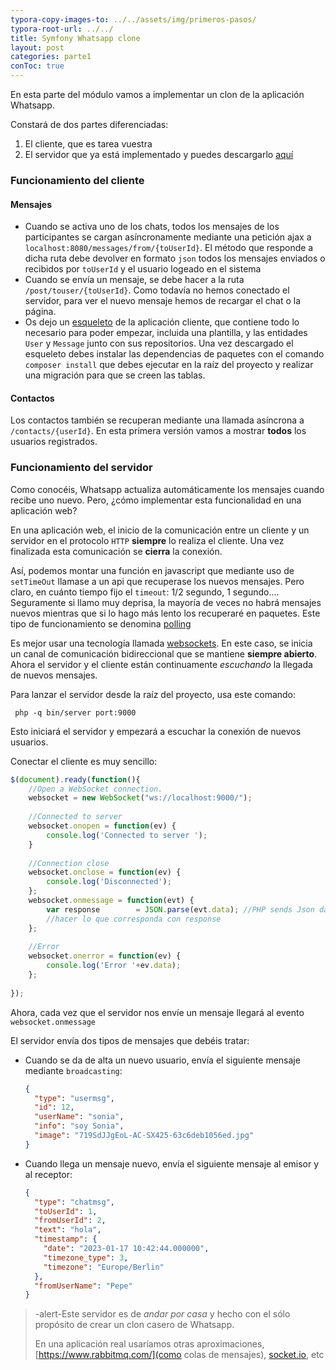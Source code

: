 ```yaml
---
typora-copy-images-to: ../../assets/img/primeros-pasos/
typora-root-url: ../../
title: Symfony Whatsapp clone
layout: post
categories: parte1
conToc: true
---
```

En esta parte del módulo vamos a implementar un clon de la aplicación Whatsapp.

Constará de dos partes diferenciadas:

1. El cliente, que es tarea vuestra
2. El servidor que ya está implementado y puedes descargarlo [aquí](https://github.com/victorponz/whatsapp-server)

### Funcionamiento del cliente

#### Mensajes

* Cuando se activa uno de los chats, todos los mensajes de los participantes se cargan asíncronamente mediante una petición ajax a `localhost:8080/messages/from/{toUserId}`. El método que responde a dicha ruta debe devolver en formato `json`  todos los mensajes enviados o recibidos por `toUserId` y el usuario logeado en el sistema
* Cuando se envía un mensaje, se debe hacer a la ruta `/post/touser/{toUserId}`. Como todavía no hemos conectado el servidor, para ver el nuevo mensaje hemos de recargar el chat o la página.
* Os dejo un [esqueleto](https://github.com/victorponz/whatsapp-clone-skeleton) de la aplicación cliente, que contiene todo lo necesario para poder empezar, incluida una plantilla, y las entidades `User` y `Message` junto con sus repositorios.
Una vez descargado el esqueleto debes instalar las dependencias de paquetes con el comando `composer install` que debes ejecutar en la raíz del proyecto y realizar una migración para que se creen las tablas. 

#### Contactos

Los contactos también se recuperan mediante una llamada asíncrona a `/contacts/{userId}`. En esta primera versión vamos a mostrar **todos** los usuarios registrados.

### Funcionamiento del servidor

Como conocéis, Whatsapp actualiza automáticamente los mensajes cuando recibe uno nuevo. Pero, ¿cómo implementar esta funcionalidad en una aplicación web?

En una aplicación web, el inicio de la comunicación entre un cliente y un servidor en el protocolo `HTTP` **siempre** lo realiza el cliente. Una vez finalizada esta comunicación se **cierra** la conexión.

Así, podemos montar una función en javascript que mediante uso de `setTimeOut` llamase a un api que recuperase los nuevos mensajes. Pero claro, en cuánto tiempo fijo el `timeout`: 1/2 segundo, 1 segundo.... Seguramente si llamo muy deprisa, la mayoría de veces no habrá mensajes nuevos mientras que si lo hago más lento los recuperaré en paquetes. Este tipo de funcionamiento se denomina [polling](https://en.wikipedia.org/wiki/Polling_(computer_science))

Es mejor usar una tecnología llamada [websockets](https://developer.mozilla.org/es/docs/Web/API/WebSockets_API). En este caso, se inicia un canal de comunicación bidireccional que se mantiene **siempre abierto**. Ahora el servidor y el cliente están continuamente *escuchando* la llegada de nuevos mensajes.

Para lanzar el servidor desde la raíz del proyecto, usa este comando:

```
 php -q bin/server port:9000
```

Esto iniciará el servidor y empezará a escuchar la conexión de nuevos usuarios.

Conectar el cliente es muy sencillo:

```javascript
$(document).ready(function(){
	//Open a WebSocket connection.
	websocket = new WebSocket("ws://localhost:9000/");
	
    //Connected to server
	websocket.onopen = function(ev) {
		console.log('Connected to server ');
	}
    
    //Connection close
	websocket.onclose = function(ev) { 
    	console.log('Disconnected');
    };
    websocket.onmessage = function(evt) { 
        var response 		= JSON.parse(evt.data); //PHP sends Json data
        //hacer lo que corresponda con response
    };
     
    //Error
	websocket.onerror = function(ev) { 
    	console.log('Error '+ev.data);
    };
    
});
```

Ahora, cada vez que el servidor nos envíe un mensaje llegará al evento `websocket.onmessage`

El servidor envía dos tipos de mensajes que debéis tratar:

* Cuando se da de alta un nuevo usuario, envía el siguiente mensaje mediante `broadcasting`:

  ```json
  {
    "type": "usermsg",
    "id": 12,
    "userName": "sonia",
    "info": "soy Sonia",
    "image": "719SdJJgEoL-AC-SX425-63c6deb1056ed.jpg"
  }
  ```

* Cuando llega un mensaje nuevo, envía el siguiente mensaje al emisor y al receptor:

  ```json
  {
    "type": "chatmsg",
    "toUserId": 1,
    "fromUserId": 2,
    "text": "hola",
    "timestamp": {
      "date": "2023-01-17 10:42:44.000000",
      "timezone_type": 3,
      "timezone": "Europe/Berlin"
    },
    "fromUserName": "Pepe"
  }
  ```


> -alert-Este servidor es de _andar por casa_ y hecho con el sólo  propósito de crear un clon casero de Whatsapp.
>
>  En una aplicación real usaríamos otras aproximaciones, [https://www.rabbitmq.com/](como colas de mensajes), [socket.io](https://socket.io/), etc

  
